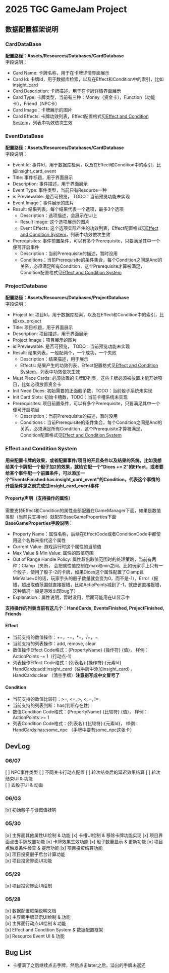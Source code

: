 # 2025 TGC GameJam Project

## 数据配置框架说明
### CardDataBase
**配置路径：Assets/Resources/Databases/CardDatabase**   
字段说明：  
* Card Name: 卡牌名称，用于在卡牌详情界面展示
* Card Id: 卡牌Id，用于数据库检索，以及在Effect和Condition中的索引，比如insight_card
* Card Description: 卡牌描述，用于在卡牌详情界面展示
* Card Type: 卡牌类型，当前有三种：Money（资金卡），Function（功能卡），Friend（NPC卡）
* Card Image：卡牌展示的图片
* Card Effects: 卡牌功效列表，Effect配置格式见<a href="### Effect and Condition System">Effect and Condition System</a>，列表中功效依次生效


### EventDataBase
**配置路径：Assets/Resources/Databases/CardDatabase**   
字段说明：  
* Event Id: 事件Id，用于数据库检索，以及在Effect和Condition中的索引，比如insight_card_event
* Title: 事件标题，用于界面展示
* Description: 事件描述，用于界面展示
* Event Type: 事件类型，当前只有Resource一种
* is Previewable: 是否可预览， TODO：当前预览功能未实现
* Event Image：事件展示的图片
* Result: 结果列表，每个结果代表一个选项，最多3个选项
  * Description：选项描述，会展示在UI上
  * Result Image: 这个选项展示的图片
  * Event Effects: 这个选项实际产生的功效列表，Effect配置格式见<a href="### Effect and Condition System">Effect and Condition System</a>，列表中功效依次生效
* Prerequisites: 事件前置条件，可以有多个Prerequisite，只要满足其中一个便可开启事件
  * Description：当前Prerequisite的描述，暂时没用
  * Conditions：当前Prerequisite的条件集合，每个Condition之间是And的关系，必须满足所有Condition，这个Prerequisite才算被满足，Condition配置格式见<a href="### Effect and Condition System">Effect and Condition System</a>  

### ProjectDatabase
**配置路径：Assets/Resources/Databases/ProjectDatabase**   
字段说明：  
* Project Id: 项目Id，用于数据库检索，以及在Effect和Condition中的索引，比如xxx_project
* Title: 项目标题，用于界面展示
* Description: 项目描述，用于界面展示
* Project Image：项目展示的图片
* is Previewable: 是否可预览， TODO：当前预览功能未实现
* Result: 结果列表，一般配两个，一个成功，一个失败
  * Description：结果描述，用于展示
  * Effects: 结果产生的功效列表，Effect配置格式见<a href="### Effect and Condition System">Effect and Condition System</a>，列表中功效依次生效
* Must Place Cards: 必须放置的卡牌ID列表，这些卡牌必须被放置才能开始项目，比如必须放置资金卡
* Init Need Dices: 初始需要的正面骰子数，TODO：当前骰子系统未实现
* Init Card Slots: 初始卡槽数，TODO：当前卡槽系统未实现
* Prerequisites: 项目前置条件，可以有多个Prerequisite，只要满足其中一个便可开启项目
  * Description：当前Prerequisite的描述，暂时没用
  * Conditions：当前Prerequisite的条件集合，每个Condition之间是And的关系，必须满足所有Condition，这个Prerequisite才算被满足，Condition配置格式见<a href="### Effect and Condition System">Effect and Condition System</a>  



### Effect and Condition System
**用来配置卡牌的效果，或者配置事件/项目的开启条件以及结果的系统，比如我想给某个卡牌配一个骰子加2的效果，就给它配一个"Dices += 2"的Effect，或者要给某个事件配一个前置条件，可以添加一个"EventsFinished:has:insight_card_event"的Condition，代表这个事情的开启条件是之前完成过insight_card_event事件**
#### Property声明（支持操作的属性）
需要支持Effect和Condition的属性全部配置在GameManager下面，如果是数值类型（当前只支持int）就配在BaseGameProperties下面  
**BaseGameProperties字段说明：**
* Property Name：属性名称，后续在EffectCode或者ConditionCode中都使用这个名称来指代这个属性
* Current Value: 游戏运行时这个属性的当前值
* Max Value & Min Value: 属性的取值范围
* Out of Range Handle Policy: 属性超出取值范围时的处理策略，当前有两种：Clamp（夹断， 会把属性值控制在max和min之间，比如玩家手上只有一个骰子，使用了骰子-2的卡牌，如果Dices这个属性配置了Clamp且MinValue=0的话，玩家手头的骰子数量就会变为0，而不是-1），Error（报错，超出取值范围就直接报错，比如ActioPoints减到了-1，就应该直接报错，这种情况一般是游戏出现bug了）
* Explanation：属性说明，暂时没用，后面可能用在UI显示中  

**支持操作的列表当前有这几个：HandCards, EventsFinished, ProjectFinished, Friends**

#### Effect
* 当前支持的数值操作：+=，-=，*=，/=，=
* 当前支持的列表操作：add, remove, clear
* 数值操作Effect Code格式：{PropertyName} {操作符} {值}， 样例：ActionPoints -= 1（行动点-1）
* 列表操作Effect Code格式：{列表名}:{操作符}:{元素Id} HandCards:add:insight_card（往手牌中添加insight_card）， HandCards:clear （清空手牌）**注意别写成中文冒号了**

#### Condition
* 当前支持的数值比较符：>=, <=, >, <, =, !=
* 当前支持的列表判断：has(判断存在性)
* 数值Condition Code格式：{PropertyName} {比较符} {值}， 样例：ActionPoints >= 1 
* 列表Condition Code格式：{列表名}:{比较符}:{元素Id}， 样例：HandCards:has:some_npc （手牌中要有some_npc这张卡） 

## DevLog
### 06/07
[ ] NPC事件类型
[ ] 不同关卡行动点配置
[ ] 轮次结束后的延迟效果结算
[ ] 轮次结束UI & 功能  
[ ] 丢骰子UI & 动画  

### 06/03
[x] 初始骰子与慷慨值挂钩


### 05/30

[x] 主界面其他属性UI绘制 & 功能
[x] 卡槽UI绘制 & 移除卡牌功能实现
[x] 项目界面点击手牌放置功能 
[x] 卡牌效果生效功能
[x] 骰子数量显示 & 更新功能
[x] 项目点触发条件检查 & 提示功能
[x] 项目投资结算功能  
[x] 项目投资骰子后台计算功能  
[x] 项目投资界面UI功能  

### 05/29
[x] 项目投资界面UI绘制  

### 05/28
[x] 数据配置框架说明文档  
[x] 主界面手牌显示UI绘制 & 功能  
[x] 主界面行动点UI绘制 & 功能  
[x] Effect and Condition System & 数据配置框架  
[x] Resource Event UI & 功能  

## Bug List
* 卡槽满了之后继续点击手牌，然后点击later之后，溢出的手牌未返还